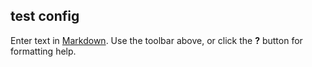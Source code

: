 ## test config

Enter text in [Markdown](http://daringfireball.net/projects/markdown/). Use the toolbar above, or click the **?** button for formatting help.
